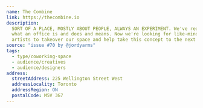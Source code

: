 ```yaml
---
name: The Combine
link: https://thecombine.io
description:
  SORT OF A PLACE, MOSTLY ABOUT PEOPLE, ALWAYS AN EXPERIMENT. We've redesigned
  what an office is and does and means. Now we're looking for like-minded brands &
  artists to takeover our space and help take this concept to the next level.
source: "issue #70 by @jordyarms"
tags:
  - type/coworking-space
  - audience/creatives
  - audience/designers
address:
  streetAddress: 225 Wellington Street West
  addressLocality: Toronto
  addressRegion: ON
  postalCode: M5V 3G7
---
```


<!-- Community added from GitHub issue #70 -->
